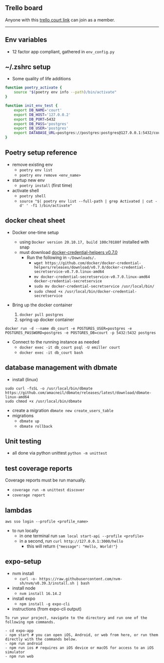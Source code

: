 ## Trello board

Anyone with this [trello court link](https://trello.com/invite/b/oS5Fz6bN/ATTI19c9e6c96c15131570252a4aa7a76f805C031F15/court) can join as a member.

---

## Env variables

- 12 factor app compliant, gathered in `env_config.py`


## ~/.zshrc setup

- Some quality of life additions
```bash
function poetry_activate {
    source "$(poetry env info --path)/bin/activate"
}

function init_env_test {
    export DB_NAME='court'
    export DB_HOST='127.0.0.2'
    export DB_PORT=5432
    export DB_PASS='postgres'
    export DB_USER='postgres'
    export DATABASE_URL=postgres://postgres:postgres@127.0.0.1:5432/court?sslmode=disable
}
```


## Poetry setup reference

- remove existing env
    - `poetry env list`
    - `poetry env remove <env_name>`
- startup new env
    - `poetry install` (first time)
- activate shell
    - `poetry shell`
    - `source "$( poetry env list --full-path | grep Activated | cut -d' ' -f1 )/bin/activate"`


## docker cheat sheet

- Docker one-time setup
    - using `Docker version 20.10.17, build 100c70180f` installed with snap
    - must download [docker-credential-helpers v0.7.0](https://github.com/docker/docker-credential-helpers/releases)
        - Run the following in `~/Downloads/.`
            - `wget https://github.com/docker/docker-credential-helpers/releases/download/v0.7.0/docker-credential-secretservice-v0.7.0.linux-amd64`
            - `mv docker-credential-secretservice-v0.7.0.linux-amd64 docker-credential-secretservice`
            - `sudo mv docker-credential-secretservice /usr/local/bin/`
            - `sudo chmod +x /usr/local/bin/docker-credential-secretservice`

- Bring up the docker container
    1. `docker pull postgres`
    2. spring up docker container

```
docker run -d --name db_court -e POSTGRES_USER=postgres -e POSTGRES_PASSWORD=postgres -e POSTGRES_DB=court -p 5432:5432 postgres
```

- Connect to the running instance as needed
    - `docker exec -it db_court psql -U emiller court`
    - `docker exec -it db_court bash`


## database management with dbmate

- install (linux)
```
sudo curl -fsSL -o /usr/local/bin/dbmate https://github.com/amacneil/dbmate/releases/latest/download/dbmate-linux-amd64
sudo chmod +x /usr/local/bin/dbmate
```
- create a migration `dbmate new create_users_table`
- migrations
    - `dbmate up`
    - `dbmate rollback`


## Unit testing

- all done via python unittest `python -m unittest`


## test coverage reports
Coverage reports must be run manually.

- `coverage run -m unittest discover`
- `coverage report`


## lambdas
`aws sso login --profile <profile_name>`

- to run locally
    - in one terminal run `sam local start-api --profile <profile>`
    - in a second, run `curl http://127.0.0.1:3000/hello`
        - this will return `{"message": "Hello, World!"}`

## expo-setup

- nvm install
    - `curl -o- https://raw.githubusercontent.com/nvm-sh/nvm/v0.39.3/install.sh | bash`
- install node
    - `nvm install 16.14.2`
- install expo
    - `npm install -g expo-cli`
- instructions (from expo-cli output)
```
To run your project, navigate to the directory and run one of the following npm commands.

- cd expo-app
- npm start # you can open iOS, Android, or web from here, or run them directly with the commands below.
- npm run android
- npm run ios # requires an iOS device or macOS for access to an iOS simulator
- npm run web
```
